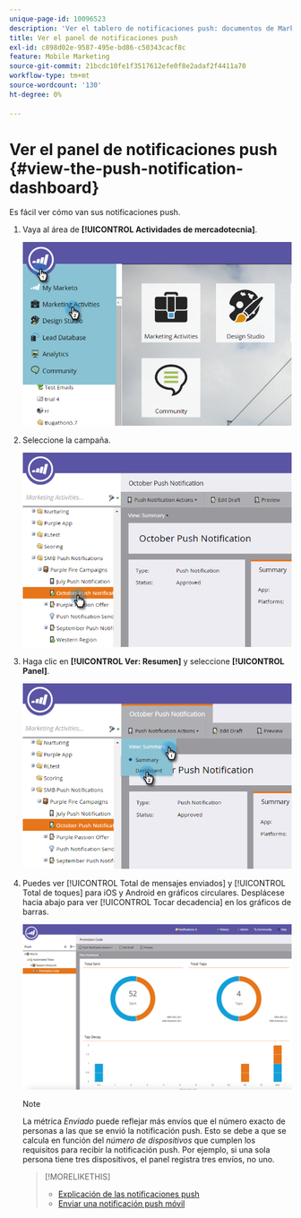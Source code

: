 ```yaml
---
unique-page-id: 10096523
description: 'Ver el tablero de notificaciones push: documentos de Marketo: documentación del producto'
title: Ver el panel de notificaciones push
exl-id: c898d02e-9587-495e-bd86-c50343cacf8c
feature: Mobile Marketing
source-git-commit: 21bcdc10fe1f3517612efe0f8e2adaf2f4411a70
workflow-type: tm+mt
source-wordcount: '130'
ht-degree: 0%

---
```


# Ver el panel de notificaciones push {#view-the-push-notification-dashboard}

Es fácil ver cómo van sus notificaciones push.

1. Vaya al área de **[!UICONTROL Actividades de mercadotecnia]**.

   ![](assets/image2015-12-11-12-3a57-3a48.png)

1. Seleccione la campaña.

   ![](assets/image2015-12-11-13-3a1-3a56.png)

1. Haga clic en **[!UICONTROL Ver: Resumen]** y seleccione **[!UICONTROL Panel]**.

   ![](assets/image2015-12-11-13-3a4-3a23.png)

1. Puedes ver [!UICONTROL Total de mensajes enviados] y [!UICONTROL Total de toques] para iOS y Android en gráficos circulares. Desplácese hacia abajo para ver [!UICONTROL Tocar decadencia] en los gráficos de barras.

   ![](assets/image2015-12-15-15-3a23-3a47.png)

   >[!NOTE]
   >
   >La métrica _Enviado_ puede reflejar más envíos que el número exacto de personas a las que se envió la notificación push. Esto se debe a que se calcula en función del _número de dispositivos_ que cumplen los requisitos para recibir la notificación push. Por ejemplo, si una sola persona tiene tres dispositivos, el panel registra tres envíos, no uno.

   >[!MORELIKETHIS]
   >
   >* [Explicación de las notificaciones push](/help/marketo/product-docs/mobile-marketing/push-notifications/understanding-push-notifications.md)
   >* [Enviar una notificación push móvil](/help/marketo/product-docs/mobile-marketing/push-notifications/send-a-mobile-push-notification.md)
